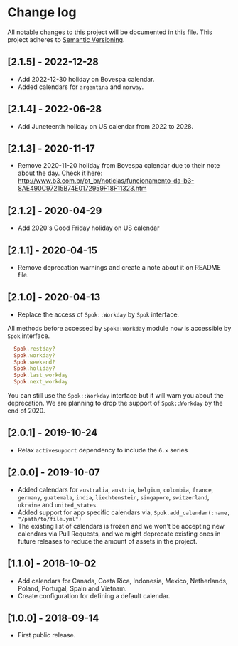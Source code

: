 # Change log

All notable changes to this project will be documented in this file.
This project adheres to [Semantic Versioning](http://semver.org/).

## [2.1.5] - 2022-12-28

* Add 2022-12-30 holiday on Bovespa calendar.
* Added calendars for `argentina` and `norway`.

## [2.1.4] - 2022-06-28

* Add Juneteenth holiday on US calendar from 2022 to 2028.

## [2.1.3] - 2020-11-17

* Remove 2020-11-20 holiday from Bovespa calendar due to their note about
the day.
Check it here: http://www.b3.com.br/pt_br/noticias/funcionamento-da-b3-8AE490C97215B74E0172959F18F11323.htm

## [2.1.2] - 2020-04-29

* Add 2020's Good Friday holiday on US calendar

## [2.1.1] - 2020-04-15

* Remove deprecation warnings and create a note about it on README file.

## [2.1.0] - 2020-04-13

* Replace the access of `Spok::Workday` by `Spok` interface.

All methods before accessed by `Spok::Workday` module now is accessible by `Spok` interface.

```ruby
  Spok.restday?
  Spok.workday?
  Spok.weekend?
  Spok.holiday?
  Spok.last_workday
  Spok.next_workday
```

You can still use the `Spok::Workday` interface but it will warn you about the deprecation. We are planning to drop the support of `Spok::Workday` by the end of 2020.

## [2.0.1] - 2019-10-24

* Relax `activesupport` dependency to include the `6.x` series

## [2.0.0] - 2019-10-07

- Added calendars for `australia`, `austria`, `belgium`, `colombia`, `france`, `germany`,
  `guatemala`, `india`, `liechtenstein`, `singapore`, `switzerland`, `ukraine` and `united_states`.
- Added support for app specific calendars via, `Spok.add_calendar(:name, "/path/to/file.yml")`
- The existing list of calendars is frozen and we won't be accepting new calendars via Pull Requests,
  and we might deprecate existing ones in future releases to reduce the amount of assets in the project.

## [1.1.0] - 2018-10-02
- Add calendars for Canada, Costa Rica, Indonesia, Mexico, Netherlands, Poland, Portugal, Spain and Vietnam.
- Create configuration for defining a default calendar.

## [1.0.0] - 2018-09-14
- First public release.
